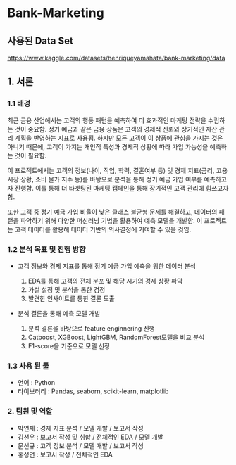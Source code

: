 # Bank-Marketing

## 사용된 Data Set
https://www.kaggle.com/datasets/henriqueyamahata/bank-marketing/data

## 1. 서론
### 1.1 배경
최근 금융 산업에서는 고객의 행동 패턴을 예측하여 더 효과적인 마케팅 전략을 수립하는 것이 중요함. 정기 예금과 같은 금융 상품은 고객의 경제적 신뢰와 장기적인 자산 관리 계획을 반영하는 지표로 사용됨. 하지만 모든 고객이 이 상품에 관심을 가지는 것은 아니기 때문에, 고객이 가지는 개인적 특성과 경제적 상황에 따라 가입 가능성을 예측하는 것이 필요함. 


이 프로젝트에서는 고객의 정보(나이, 직업, 학력, 결혼여부 등) 및 경제 지표(금리, 고용시장 상황, 소비 물가 지수 등)를 바탕으로 분석을 통해 정기 예금 가입 여부를 예측하고자 진행함. 이를 통해 더 타겟팅된 마케팅 캠페인을 통해 장기적인 고객 관리에 힘쓰고자 함.


또한 고객 중 정기 예금 가입 비율이 낮은 클래스 불균형 문제를 해결하고, 데이터의 패턴을 파악하기 위해 다양한 머신러닝 기법을 활용하여 예측 모델을 개발함. 이 프로젝트는 고객 데이터를 활용해 데이터 기반의 의사결정에 기여할 수 있을 것임.
  
### 1.2 분석 목표 및 진행 방향
- 고객 정보와 경제 지표를 통해 정기 예금 가입 예측을 위한 데이터 분석
    1. EDA를 통해 고객의 전체 분포 및 해당 시기의 경제 상황 파악
    2. 가설 설정 및 분석을 통한 검정
    3. 발견한 인사이트를 통한 결론 도출
 
    
- 분석 결론을 통해 예측 모델 개발
    1. 분석 결론을 바탕으로 feature enginnering 진행
    2. Catboost, XGBoost, LightGBM, RandomForest모델을 비교 분석
    3. F1-score을 기준으로 모델 선정


### 1.3 사용 된 툴
- 언어 : Python
- 라이브러리 : Pandas, seaborn, scikit-learn, matplotlib

### 2. 팀원 및 역할
- 박연재 : 경제 지표 분석 / 모델 개발 / 보고서 작성
- 김선우 : 보고서 작성 및 취합 / 전체적인 EDA / 모델 개발
- 문선규 : 고객 정보 분석 / 모델 개발 / 보고서 작성
- 홍성연 : 보고서 작성 / 전체적인 EDA
